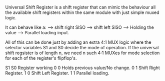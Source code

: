  Universal Shift Register is a shift register that can mimic the behaviour all the available shift registers within the same module with just simple muxed logic. 

 It can behave like a:
 --> shift right SISO
 --> shift left SISO
 --> Holding the value
 --> Parallel loading input. 

 All of this can be done just by adding an extra 4:1 MUX logic where the selector variables S1 and S0 decide the mode of operation. If the universal shift regsister is of length n, we need n such 4:1 MUXes for mode selection for each of the register's flipflop's.

 S1  S0   Register working
 0    0   Holds previous value/No change.
 0    1   Shift Right Register.
 1    0   Shift Left Register.
 1    1   Parallel loading.


 
